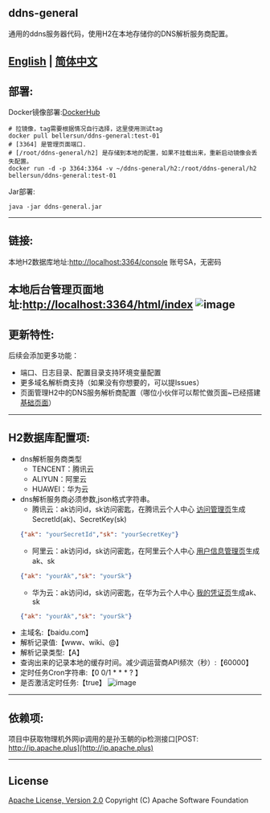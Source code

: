 ## ddns-general
通用的ddns服务器代码，使用H2在本地存储你的DNS解析服务商配置。

[English](https://github.com/BellerSun/ddns-general/blob/master/README.md) |
[简体中文](https://github.com/BellerSun/ddns-general/blob/master/README_CN.md)
----------
## 部署:
Docker镜像部署:[DockerHub](https://hub.docker.com/r/bellersun/ddns-general)
```shell
# 拉镜像，tag需要根据情况自行选择，这里使用测试tag
docker pull bellersun/ddns-general:test-01
# [3364] 是管理页面端口.
# [/root/ddns-general/h2] 是存储到本地的配置，如果不挂载出来，重新启动镜像会丢失配置。
docker run -d -p 3364:3364 -v ~/ddns-general/h2:/root/ddns-general/h2  bellersun/ddns-general:test-01
```
Jar部署:
```shell
java -jar ddns-general.jar
```
----------
## 链接:
本地H2数据库地址:[http://localhost:3364/console](http://localhost:3364/console)  账号SA，无密码

本地后台管理页面地址:[http://localhost:3364/html/index](http://localhost:3364/html/index)
![image](https://github.com/user-attachments/assets/efb9c3ad-db33-4b86-a00b-3146441b5095)
----------
## 更新特性:
后续会添加更多功能：
  * 端口、日志目录、配置目录支持环境变量配置
  * 更多域名解析商支持（如果没有你想要的，可以提Issues）
  * 页面管理H2中的DNS服务解析商配置（哪位小伙伴可以帮忙做页面~已经搭建[基础页面](http://localhost:3364/html/index)）

----------
## H2数据库配置项:
* dns解析服务商类型
  * TENCENT：腾讯云
  * ALIYUN：阿里云
  * HUAWEI：华为云
* dns解析服务商必须参数,json格式字符串。
  * 腾讯云：ak访问id，sk访问密匙，在腾讯云个人中心 [访问管理页][tencent_token]生成SecretId(ak)、SecretKey(sk)
  ```json
  {"ak": "yourSecretId","sk": "yourSecretKey"}
  ```
  * 阿里云：ak访问id，sk访问密匙，在阿里云个人中心 [用户信息管理页][aliyun_token]生成ak、sk
  ```json
  {"ak": "yourAk","sk": "yourSk"}
  ```
  * 华为云：ak访问id，sk访问密匙，在华为云个人中心 [我的凭证页][huawei_token]生成ak、sk
  ```json
  {"ak": "yourAk","sk": "yourSk"}
  ```
* 主域名:【baidu.com】
* 解析记录值:【www、wiki、@】
* 解析记录类型:【A】
* 查询出来的记录本地的缓存时间。减少调运营商API频次（秒）:【60000】
* 定时任务Cron字符串:【0 0/1 * * * ? 】
* 是否激活定时任务:【true】
  ![image](https://github.com/user-attachments/assets/196e908b-ad37-405d-afef-8fdeab759790)

----------
## 依赖项:
项目中获取物理机外网ip调用的是孙玉朝的ip检测接口[POST:  http://ip.apache.plus](http://ip.apache.plus)

----------
## License
[Apache License, Version 2.0](http://www.apache.org/licenses/LICENSE-2.0.html) Copyright (C) Apache Software Foundation

[tencent_token]: https://console.cloud.tencent.com/cam/capi
[aliyun_token]: https://usercenter.console.aliyun.com/?spm=api-workbench.API%20Explorer.0.0.113b1e0fG0CkQG#/manage/ak
[huawei_token]: https://console.huaweicloud.com/iam/?region=cn-north-4&locale=zh-cn#/mine/accessKey
